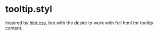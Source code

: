 tooltip.styl
============

Inspired by [hint.css](https://github.com/chinchang/hint.css), but with the desire to work with full html for tooltip content.
